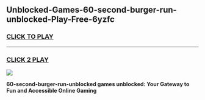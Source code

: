 
## Unblocked-Games-60-second-burger-run-unblocked-Play-Free-6yzfc
<h3>
<a href="https://premium76.site?title=60-second-burger-run-unblocked&ref=23A">CLICK TO PLAY</a></h3>
<hr>

<h3>
<a href="https://premium76.site?title=60-second-burger-run-unblocked&ref=23A">CLICK 2 PLAY</a>
  
</h3>

<a href="https://premium76.site?title=60-second-burger-run-unblocked&ref=23A"><img src="https://clearcache.store/games.png"></a>


**60-second-burger-run-unblocked games unblocked: Your Gateway to Fun and Accessible Online Gaming**
